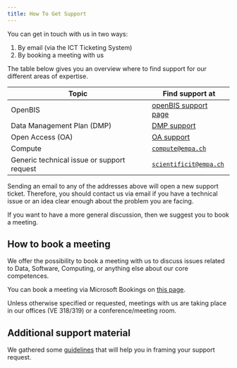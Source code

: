 ```yaml
---
title: How To Get Support
---
```


You can get in touch with us in two ways:

1. By email (via the ICT Ticketing System)
2. By booking a meeting with us

The table below gives you an overview where to find support for our different areas of expertise.

| Topic                                      | Find support at                                                                                     |
| ------------------------------------------ | --------------------------------------------------------------------------------------------------- |
| OpenBIS                                    | [openBIS support page](/docs/rdm/openBIS/Support)                                 |
| Data Management Plan (DMP)                 | [DMP support](/docs/rdm/Data_Management_Plan/index.md/#dmp-templates-and-support) |
| Open Access (OA)                           | [OA support](/docs/rdm/Open_Access/index.md/#support)                             |
| Compute                                    | [`compute@empa.ch`](mailto:compute@empa.ch)                                                         |
| Generic technical issue or support request | [`scientificit@empa.ch`](mailto:scientificit@empa.ch)                                               |

Sending an email to any of the addresses above will open a new support ticket.
Therefore, you should contact us via email if you have a technical issue or an idea clear enough about the problem you are facing.

If you want to have a more general discussion, then we suggest you to book a meeting.

## How to book a meeting

We offer the possibility to book a meeting with us to discuss issues related to Data, Software, Computing, or anything else about our core competences.

You can book a meeting via Microsoft Bookings on [this page](https://outlook.office365.com/book/ScientificITSupport@empa.ch/).

Unless otherwise specified or requested, meetings with us are taking place in our offices (VE 318/319) or a conference/meeting room.

## Additional support material

We gathered some [guidelines](/docs/support/guidelines) that will help you in framing your support request.
